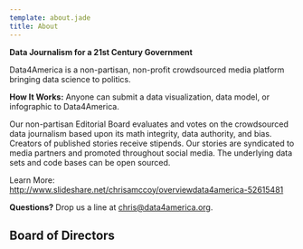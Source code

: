 ```yaml
---
template: about.jade
title: About
---
```


**Data Journalism for a 21st Century Government**

Data4America is a non-partisan, non-profit crowdsourced media platform bringing data science to politics. 

**How It Works:** Anyone can submit a data visualization, data model, or infographic to Data4America.

Our non-partisan Editorial Board evaluates and votes on the crowdsourced data journalism based upon its math integrity, data authority, and bias. Creators of published stories receive stipends. Our stories are syndicated to media partners and promoted throughout social media. The underlying data sets and code bases can be open sourced. 

Learn More: http://www.slideshare.net/chrisamccoy/overviewdata4america-52615481

**Questions?** Drop us a line at [chris@data4america.org](mailto:chris@data4america.org).

## Board of Directors

